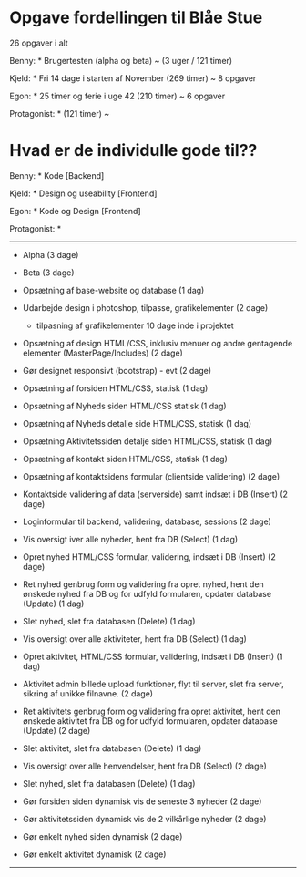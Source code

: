 # Opgave fordellingen til Blåe Stue

26 opgaver i alt

Benny: 
    * Brugertesten (alpha og beta) ~ (3 uger / 121 timer)
    
Kjeld:
    * Fri 14 dage i starten af November (269 timer) ~ 8 opgaver
    
Egon: 
    * 25 timer og ferie i uge 42 (210 timer) ~ 6 opgaver 
    
Protagonist: 
    * (121 timer) ~ 
    
# Hvad er de individulle gode til??

Benny: 
    * Kode [Backend]
    
Kjeld:
     * Design og useability [Frontend]
    
Egon: 
     * Kode og Design [Frontend]
    
Protagonist: 
    * 
    
    
---
* Alpha (3 dage)

* Beta (3 dage)

* Opsætning af base-website og database (1 dag)


* Udarbejde design i photoshop, tilpasse, grafikelementer (2 dage)
    * tilpasning af grafikelementer 10 dage inde i projektet


* Opsætning af design HTML/CSS, inklusiv menuer og andre gentagende elementer (MasterPage/Includes) (2 dage)


* Gør designet responsivt (bootstrap) - evt (2 dage)


* Opsætning af forsiden HTML/CSS, statisk (1 dag)


* Opsætning af Nyheds siden HTML/CSS statisk (1 dag)


* Opsætning af Nyheds detalje side HTML/CSS, statisk (1 dag)


* Opsætning Aktivitetssiden detalje siden HTML/CSS, statisk (1 dag)


* Opsætning af kontakt siden HTML/CSS, statisk (1 dag)


* Opsætning af kontaktsidens formular (clientside validering) (2 dage)


* Kontaktside validering af data (serverside) samt indsæt i DB (Insert) (2 dage)


* Loginformular til backend, validering, database, sessions (2 dage)


* Vis oversigt iver alle nyheder, hent fra DB (Select) (1 dag)


* Opret nyhed HTML/CSS formular, validering, indsæt i DB (Insert) (2 dage)


* Ret nyhed genbrug form og validering fra opret nyhed, hent den ønskede nyhed fra DB og for udfyld formularen, opdater database (Update) (1 dag)


* Slet nyhed, slet fra databasen (Delete) (1 dag)


* Vis oversigt over alle aktiviteter, hent fra DB (Select) (1 dag)


* Opret aktivitet, HTML/CSS formular, validering, indsæt i DB (Insert) (1 dag)


* Aktivitet admin billede upload funktioner, flyt til server, slet fra server, sikring af unikke filnavne. (2 dage)


* Ret aktivitets genbrug form og validering fra opret aktivitet, hent den ønskede aktivitet fra DB og for udfyld formularen, opdater database (Update) (2 dage)


* Slet aktivitet, slet fra databasen (Delete) (1 dag)


* Vis oversigt over alle henvendelser, hent fra DB (Select) (2 dage)


* Slet nyhed, slet fra databasen (Delete) (1 dag)


* Gør forsiden siden dynamisk vis de seneste 3 nyheder (2 dage)


* Gør aktivitetssiden dynamisk vis de 2 vilkårlige nyheder (2 dage)


* Gør enkelt nyhed siden dynamisk (2 dage)


* Gør enkelt aktivitet dynamisk (2 dage)
---